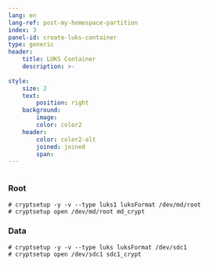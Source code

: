```yaml
---
lang: en
lang-ref: post-my-homespace-partition
index: 3
panel-id: create-luks-container
type: generic
header:
    title: LUKS Container
    description: >-
        
style:
    size: 2
    text:
        position: right
    background:
        image:
        color: color2
    header:
        color: color2-alt
        joined: joined
        span:
---
```

<div class="inner columns aligned">
    <div class="span-4">
        <h3 class="major">Root</h3>
        <pre><code># cryptsetup -y -v --type luks1 luksFormat /dev/md/root
# cryptsetup open /dev/md/root md_crypt</code></pre>
        <h3 class="major">Data</h3>
        <pre><code># cryptsetup -y -v --type luks luksFormat /dev/sdc1
# cryptsetup open /dev/sdc1 sdc1_crypt</code></pre>
    </div>
</div>

